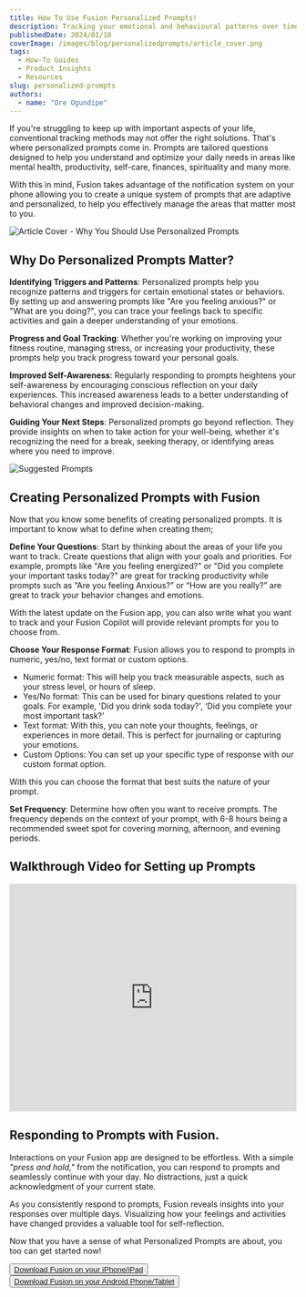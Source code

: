```yaml
---
title: How To Use Fusion Personalized Prompts!
description: Tracking your emotional and behavioural patterns over time
publishedDate: 2024/01/18
coverImage: /images/blog/personalizedprompts/article_cover.png
tags:
  - How-To Guides
  - Product Insights
  - Resources
slug: personalized-prompts
authors:
  - name: "Ore Ogundipe"
---
```


If you're struggling to keep up with important aspects of your life, conventional tracking methods may not offer the right solutions. That's where personalized prompts come in. Prompts are tailored questions designed to help you understand and optimize your daily needs in areas like mental health, productivity, self-care, finances, spirituality and many more.

With this in mind, Fusion takes advantage of the notification system on your phone allowing you to create a unique system of prompts that are adaptive and personalized, to help you effectively manage the areas that matter most to you.

<img src="/images/blog/personalizedprompts/article_cover.png" alt="Article Cover - Why You Should Use Personalized Prompts" data-zoomable style="cursor: zoom-in;" />

## Why Do Personalized Prompts Matter?

**Identifying Triggers and Patterns**: Personalized prompts help you recognize patterns and triggers for certain emotional states or behaviors. By setting up and answering prompts like "Are you feeling anxious?" or "What are you doing?", you can trace your feelings back to specific activities and gain a deeper understanding of your emotions.

**Progress and Goal Tracking**: Whether you're working on improving your fitness routine, managing stress, or increasing your productivity, these prompts help you track progress toward your personal goals.

**Improved Self-Awareness**: Regularly responding to prompts heightens your self-awareness by encouraging conscious reflection on your daily experiences. This increased awareness leads to a better understanding of behavioral changes and improved decision-making.

**Guiding Your Next Steps**: Personalized prompts go beyond reflection. They provide insights on when to take action for your well-being, whether it's recognizing the need for a break, seeking therapy, or identifying areas where you need to improve.

<img src="/images/blog/personalizedprompts/prompt_suggestions.png" alt="Suggested Prompts" data-zoomable style="cursor: zoom-in;" />

## Creating Personalized Prompts with Fusion

Now that you know some benefits of creating personalized prompts. It is important to know what to define when creating them;

**Define Your Questions**: Start by thinking about the areas of your life you want to track. Create questions that align with your goals and priorities. For example, prompts like "Are you feeling energized?" or "Did you complete your important tasks today?" are great for tracking productivity while prompts such as “Are you feeling Anxious?” or “How are you really?” are great to track your behavior changes and emotions.

With the latest update on the Fusion app, you can also write what you want to track and your Fusion Copilot will provide relevant prompts for you to choose from.

**Choose Your Response Format**: Fusion allows you to respond to prompts in numeric, yes/no, text format or custom options.

- Numeric format: This will help you track measurable aspects, such as your stress level, or hours of sleep.
- Yes/No format: This can be used for binary questions related to your goals. For example, 'Did you drink soda today?', ‘Did you complete your most important task?’
- Text format: With this, you can note your thoughts, feelings, or experiences in more detail. This is perfect for journaling or capturing your emotions.
- Custom Options: You can set up your specific type of response with our custom format option.

With this you can choose the format that best suits the nature of your prompt.

**Set Frequency**: Determine how often you want to receive prompts. The frequency depends on the context of your prompt, with 6-8 hours being a recommended sweet spot for covering morning, afternoon, and evening periods.

## Walkthrough Video for Setting up Prompts

<iframe width="100%" height="400" src="https://www.youtube.com/embed/OzhOQWUiZcM?si=qQ5YwRiwZKKA30zP" title="YouTube video player" frameborder="0" allow="accelerometer; clipboard-write; encrypted-media; gyroscope; picture-in-picture; web-share" allowfullscreen></iframe>

## Responding to Prompts with Fusion.

Interactions on your Fusion app are designed to be effortless. With a simple _"press and hold,"_ from the notification, you can respond to prompts and seamlessly continue with your day. No distractions, just a quick acknowledgment of your current state.

As you consistently respond to prompts, Fusion reveals insights into your responses over multiple days. Visualizing how your feelings and activities have changed provides a valuable tool for self-reflection.

Now that you have a sense of what Personalized Prompts are about, you too can get started now!

<button><a href="https://apps.apple.com/ca/app/usefusion/id6445860500?platform=iphone">Download Fusion on your iPhone/iPad</a></button>
<br>
<button><a href="https://play.google.com/store/apps/details?id=com.neurofusion.fusion&pli=1">Download Fusion on your Android Phone/Tablet</a></button>

